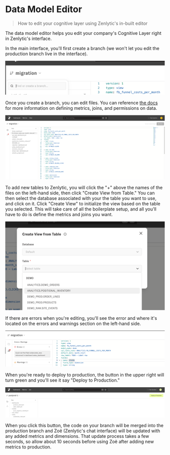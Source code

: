 # Data Model Editor

> How to edit your cognitive layer using Zenlytic's in-built editor

The data model editor helps you edit your company's Cognitive Layer right in Zenlytic's interface.

In the main interface, you'll first create a branch (we won't let you edit the production branch live in the interface).

![Data Model Editor 1](../assets/4_embedding/data-model-editor-1.png)

Once you create a branch, you can edit files. You can reference [the docs](https://docs.zenlytic.com) for more information on defining metrics, joins, and permissions on data.

![Data Model Editor 2](../assets/4_embedding/data-model-editor-2.png)

To add new tables to Zenlytic, you will click the "+" above the names of the files on the left-hand side, then click "Create View from Table." You can then select the database associated with your the table you want to use, and click on it. Click "Create View" to initialize the view based on the table you selected. This will take care of all the boilerplate setup, and all you'll have to do is define the metrics and joins you want.

![Data Model Editor 3](../assets/4_embedding/data-model-editor-3.png)

If there are errors when you're editing, you'll see the error and where it's located on the errors and warnings section on the left-hand side.

![Data Model Editor 4](../assets/4_embedding/data-model-editor-4.png)

When you're ready to deploy to production, the button in the upper right will turn green and you'll see it say "Deploy to Production."

![Data Model Editor 5](../assets/4_embedding/data-model-editor-5.png)

When you click this button, the code on your branch will be merged into the production branch and Zoë (Zenlytic's chat interface) will be updated with any added metrics and dimensions. That update process takes a few seconds, so allow about 10 seconds before using Zoë after adding new metrics to production.
